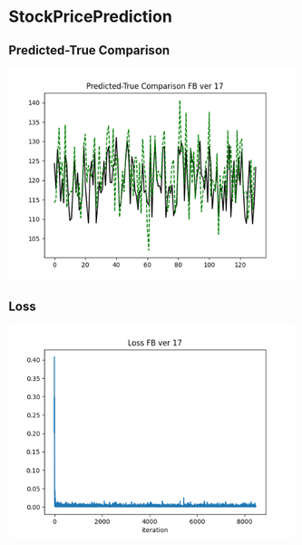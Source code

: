 # StockPricePrediction

## Predicted-True Comparison

![comparison](comparison/FB_lr_0.0001_ver_17_accuracy.png)

## Loss

![loss](loss/FB_lr_0.0001_ver_17_loss.png)
